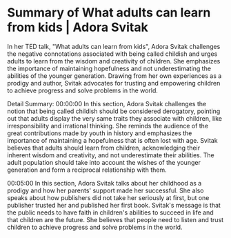 # Summary of What adults can learn from kids | Adora Svitak

In her TED talk, "What adults can learn from kids", Adora Svitak challenges the negative connotations associated with being called childish and urges adults to learn from the wisdom and creativity of children. She emphasizes the importance of maintaining hopefulness and not underestimating the abilities of the younger generation. Drawing from her own experiences as a prodigy and author, Svitak advocates for trusting and empowering children to achieve progress and solve problems in the world.

Detail Summary: 
00:00:00
In this section, Adora Svitak challenges the notion that being called childish should be considered derogatory, pointing out that adults display the very same traits they associate with children, like irresponsibility and irrational thinking. She reminds the audience of the great contributions made by youth in history and emphasizes the importance of maintaining a hopefulness that is often lost with age. Svitak believes that adults should learn from children, acknowledging their inherent wisdom and creativity, and not underestimate their abilities. The adult population should take into account the wishes of the younger generation and form a reciprocal relationship with them.

00:05:00
In this section, Adora Svitak talks about her childhood as a prodigy and how her parents' support made her successful. She also speaks about how publishers did not take her seriously at first, but one publisher trusted her and published her first book. Svitak's message is that the public needs to have faith in children's abilities to succeed in life and that children are the future. She believes that people need to listen and trust children to achieve progress and solve problems in the world.

